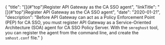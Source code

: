 {
"title": "[]{#\"top\"}Register API Gateway as the CA SSO agent",
"linkTitle": "[]{#\"top\"}Register API Gateway as the CA SSO agent",
"date": "2020-01-21",
"description": "Before API Gateway can act as a Policy Enforcement Point (PEP) for CA SSO, you must register API Gateway as a Service-Oriented Architecture (SOA) agent for CA SSO Policy Server. With the `smreghost` tool, you can register the agent from the command line, and create the `smhost.conf` file."
}
﻿
